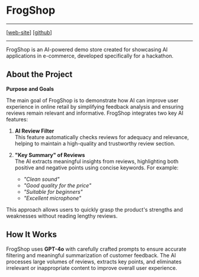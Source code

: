 # FrogShop

---

[[web-site](https://frogshop.vercel.app/)] [[github](https://github.com/vsecoder/frogshop)]

---

FrogShop is an AI-powered demo store created for showcasing AI applications in e-commerce, developed specifically for a hackathon.

## About the Project

**Purpose and Goals**

The main goal of FrogShop is to demonstrate how AI can improve user experience in online retail by simplifying feedback analysis and ensuring reviews remain relevant and informative. FrogShop integrates two key AI features:

1. **AI Review Filter**  
   This feature automatically checks reviews for adequacy and relevance, helping to maintain a high-quality and trustworthy review section.

2. **"Key Summary" of Reviews**  
   The AI extracts meaningful insights from reviews, highlighting both positive and negative points using concise keywords. For example:  
   - *"Clean sound"*  
   - *"Good quality for the price"*  
   - *"Suitable for beginners"*  
   - *"Excellent microphone"*

This approach allows users to quickly grasp the product's strengths and weaknesses without reading lengthy reviews.

## How It Works

FrogShop uses **GPT-4o** with carefully crafted prompts to ensure accurate filtering and meaningful summarization of customer feedback. The AI processes large volumes of reviews, extracts key points, and eliminates irrelevant or inappropriate content to improve overall user experience.
